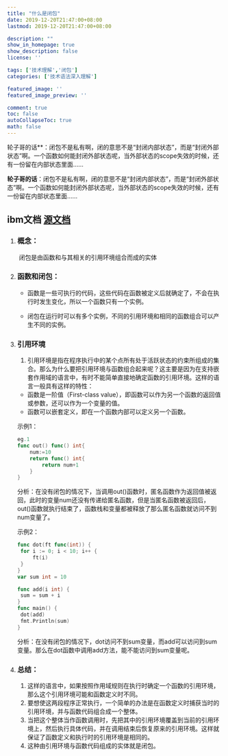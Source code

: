 ```yaml
---
title: "什么是闭包"
date: 2019-12-20T21:47:00+08:00
lastmod: 2019-12-20T21:47:00+08:00

description: ""
show_in_homepage: true
show_description: false
license: ''

tags: ['技术理解','闭包']
categories: ['技术语法深入理解']

featured_image: ''
featured_image_preview: ''

comment: true
toc: false
autoCollapseToc: true
math: false
---
```


轮子哥的话**：闭包不是私有啊，闭的意思不是“封闭内部状态”，而是“封闭外部状态”啊。一个函数如何能封闭外部状态呢，当外部状态的scope失效的时候，还有一份留在内部状态里面……

<!--more-->

**轮子哥的话**：闭包不是私有啊，闭的意思不是“封闭内部状态”，而是“封闭外部状态”啊。一个函数如何能封闭外部状态呢，当外部状态的scope失效的时候，还有一份留在内部状态里面……



## ibm文档    [源文档](https://www.ibm.com/developerworks/cn/linux/l-cn-closure/)

1. ### 概念：

   ​	闭包是由函数和与其相关的引用环境组合而成的实体

2. ### 函数和闭包：

   -  函数是一些可执行的代码，这些代码在函数被定义后就确定了，不会在执行时发生变化，所以一个函数只有一个实例。

   - 闭包在运行时可以有多个实例，不同的引用环境和相同的函数组合可以产生不同的实例。
   
3. ### 引用环境

   1. 引用环境是指在程序执行中的某个点所有处于活跃状态的约束所组成的集合。那么为什么要把引用环境与函数组合起来呢？这主要是因为在支持嵌套作用域的语言中，有时不能简单直接地确定函数的引用环境。这样的语言一般具有这样的特性：

   - 函数是一阶值（First-class value），即函数可以作为另一个函数的返回值或参数，还可以作为一个变量的值。
   - 函数可以嵌套定义，即在一个函数内部可以定义另一个函数。

   示例1：

   ```go
   eg.1
   func out() func() int{
       num:=10
       return func() int{
           return num+1
       }
   }
   ```

   分析：在没有闭包的情况下，当调用out()函数时，匿名函数作为返回值被返回，此时的变量num还没有传递给匿名函数，但是当匿名函数被返回后，out()函数就执行结束了，函数栈和变量都被释放了那么匿名函数就访问不到num变量了。

   示例2：

   ```go
   func dot(ft func(int)) {
   	for i := 0; i < 10; i++ {
   		ft(i)
   	}
   }
   var sum int = 10
   
   func add(i int) {
   	sum = sum + i
   }
   func main() {
   	dot(add)
   	fmt.Println(sum)
   }
   
   ```

   分析：在没有闭包的情况下，dot访问不到sum变量，而add可以访问到sum变量。那么在dot函数中调用add方法，能不能访问到sum变量呢。

4. ### 总结：

   1. 这样的语言中，如果按照作用域规则在执行时确定一个函数的引用环境，那么这个引用环境可能和函数定义时不同。
   2. 要想使这两段程序正常执行，一个简单的办法是在函数定义时捕获当时的引用环境，并与函数代码组合成一个整体。
   3. 当把这个整体当作函数调用时，先把其中的引用环境覆盖到当前的引用环境上，然后执行具体代码，并在调用结束后恢复原来的引用环境。这样就保证了函数定义和执行时的引用环境是相同的。
   4. 这种由引用环境与函数代码组成的实体就是闭包。

   
